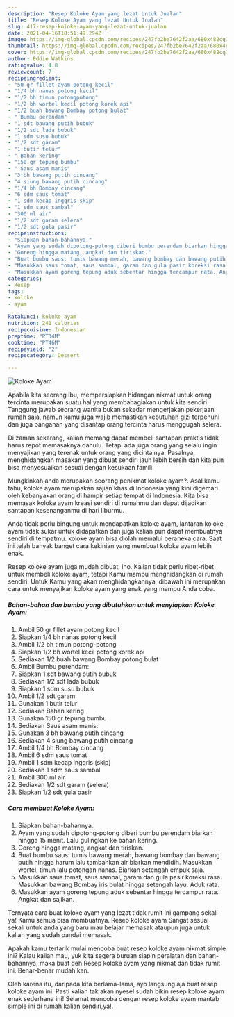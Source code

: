```yaml
---
description: "Resep Koloke Ayam yang lezat Untuk Jualan"
title: "Resep Koloke Ayam yang lezat Untuk Jualan"
slug: 417-resep-koloke-ayam-yang-lezat-untuk-jualan
date: 2021-04-16T18:51:49.294Z
image: https://img-global.cpcdn.com/recipes/247fb2be7642f2aa/680x482cq70/koloke-ayam-foto-resep-utama.jpg
thumbnail: https://img-global.cpcdn.com/recipes/247fb2be7642f2aa/680x482cq70/koloke-ayam-foto-resep-utama.jpg
cover: https://img-global.cpcdn.com/recipes/247fb2be7642f2aa/680x482cq70/koloke-ayam-foto-resep-utama.jpg
author: Eddie Watkins
ratingvalue: 4.8
reviewcount: 7
recipeingredient:
- "50 gr fillet ayam potong kecil"
- "1/4 bh nanas potong kecil"
- "1/2 bh timun potongpotong"
- "1/2 bh wortel kecil potong korek api"
- "1/2 buah bawang Bombay potong bulat"
- " Bumbu perendam"
- "1 sdt bawang putih bubuk"
- "1/2 sdt lada bubuk"
- "1 sdm susu bubuk"
- "1/2 sdt garam"
- "1 butir telur"
- " Bahan kering"
- "150 gr tepung bumbu"
- " Saus asam manis"
- "3 bh bawang putih cincang"
- "4 siung bawang putih cincang"
- "1/4 bh Bombay cincang"
- "6 sdm saus tomat"
- "1 sdm kecap inggris skip"
- "1 sdm saus sambal"
- "300 ml air"
- "1/2 sdt garam selera"
- "1/2 sdt gula pasir"
recipeinstructions:
- "Siapkan bahan-bahannya."
- "Ayam yang sudah dipotong-potong diberi bumbu perendam biarkan hingga 15 menit. Lalu gulingkan ke bahan kering."
- "Goreng hingga matang, angkat dan tiriskan."
- "Buat bumbu saus: tumis bawang merah, bawang bombay dan bawang putih hingga harum lalu tambahkan air biarkan mendidih. Masukkan wortel, timun lalu potongan nanas. Biarkan setengah empuk saja."
- "Masukkan saus tomat, saus sambal, garam dan gula pasir koreksi rasa. Masukkan bawang Bombay iris bulat hingga setengah layu. Aduk rata."
- "Masukkan ayam goreng tepung aduk sebentar hingga tercampur rata. Angkat dan sajikan."
categories:
- Resep
tags:
- koloke
- ayam

katakunci: koloke ayam 
nutrition: 241 calories
recipecuisine: Indonesian
preptime: "PT34M"
cooktime: "PT46M"
recipeyield: "2"
recipecategory: Dessert

---
```



![Koloke Ayam](https://img-global.cpcdn.com/recipes/247fb2be7642f2aa/680x482cq70/koloke-ayam-foto-resep-utama.jpg)

Apabila kita seorang ibu, mempersiapkan hidangan nikmat untuk orang tercinta merupakan suatu hal yang membahagiakan untuk kita sendiri. Tanggung jawab seorang  wanita bukan sekedar mengerjakan pekerjaan rumah saja, namun kamu juga wajib memastikan kebutuhan gizi terpenuhi dan juga panganan yang disantap orang tercinta harus menggugah selera.

Di zaman  sekarang, kalian memang dapat membeli santapan praktis tidak harus repot memasaknya dahulu. Tetapi ada juga orang yang selalu ingin menyajikan yang terenak untuk orang yang dicintainya. Pasalnya, menghidangkan masakan yang dibuat sendiri jauh lebih bersih dan kita pun bisa menyesuaikan sesuai dengan kesukaan famili. 



Mungkinkah anda merupakan seorang penikmat koloke ayam?. Asal kamu tahu, koloke ayam merupakan sajian khas di Indonesia yang kini digemari oleh kebanyakan orang di hampir setiap tempat di Indonesia. Kita bisa memasak koloke ayam kreasi sendiri di rumahmu dan dapat dijadikan santapan kesenanganmu di hari liburmu.

Anda tidak perlu bingung untuk mendapatkan koloke ayam, lantaran koloke ayam tidak sukar untuk didapatkan dan juga kalian pun dapat membuatnya sendiri di tempatmu. koloke ayam bisa diolah memalui beraneka cara. Saat ini telah banyak banget cara kekinian yang membuat koloke ayam lebih enak.

Resep koloke ayam juga mudah dibuat, lho. Kalian tidak perlu ribet-ribet untuk membeli koloke ayam, tetapi Kamu mampu menghidangkan di rumah sendiri. Untuk Kamu yang akan menghidangkannya, dibawah ini merupakan cara untuk menyajikan koloke ayam yang enak yang mampu Anda coba.

<!--inarticleads1-->

##### Bahan-bahan dan bumbu yang dibutuhkan untuk menyiapkan Koloke Ayam:

1. Ambil 50 gr fillet ayam potong kecil
1. Siapkan 1/4 bh nanas potong kecil
1. Ambil 1/2 bh timun potong-potong
1. Siapkan 1/2 bh wortel kecil potong korek api
1. Sediakan 1/2 buah bawang Bombay potong bulat
1. Ambil  Bumbu perendam:
1. Siapkan 1 sdt bawang putih bubuk
1. Sediakan 1/2 sdt lada bubuk
1. Siapkan 1 sdm susu bubuk
1. Ambil 1/2 sdt garam
1. Gunakan 1 butir telur
1. Sediakan  Bahan kering
1. Gunakan 150 gr tepung bumbu
1. Sediakan  Saus asam manis:
1. Gunakan 3 bh bawang putih cincang
1. Sediakan 4 siung bawang putih cincang
1. Ambil 1/4 bh Bombay cincang
1. Ambil 6 sdm saus tomat
1. Ambil 1 sdm kecap inggris (skip)
1. Sediakan 1 sdm saus sambal
1. Ambil 300 ml air
1. Sediakan 1/2 sdt garam (selera)
1. Siapkan 1/2 sdt gula pasir




<!--inarticleads2-->

##### Cara membuat Koloke Ayam:

1. Siapkan bahan-bahannya.
1. Ayam yang sudah dipotong-potong diberi bumbu perendam biarkan hingga 15 menit. Lalu gulingkan ke bahan kering.
1. Goreng hingga matang, angkat dan tiriskan.
1. Buat bumbu saus: tumis bawang merah, bawang bombay dan bawang putih hingga harum lalu tambahkan air biarkan mendidih. Masukkan wortel, timun lalu potongan nanas. Biarkan setengah empuk saja.
1. Masukkan saus tomat, saus sambal, garam dan gula pasir koreksi rasa. Masukkan bawang Bombay iris bulat hingga setengah layu. Aduk rata.
1. Masukkan ayam goreng tepung aduk sebentar hingga tercampur rata. Angkat dan sajikan.




Ternyata cara buat koloke ayam yang lezat tidak rumit ini gampang sekali ya! Kamu semua bisa membuatnya. Resep koloke ayam Sangat sesuai sekali untuk anda yang baru mau belajar memasak ataupun juga untuk kalian yang sudah pandai memasak.

Apakah kamu tertarik mulai mencoba buat resep koloke ayam nikmat simple ini? Kalau kalian mau, yuk kita segera buruan siapin peralatan dan bahan-bahannya, maka buat deh Resep koloke ayam yang nikmat dan tidak rumit ini. Benar-benar mudah kan. 

Oleh karena itu, daripada kita berlama-lama, ayo langsung aja buat resep koloke ayam ini. Pasti kalian tak akan nyesel sudah bikin resep koloke ayam enak sederhana ini! Selamat mencoba dengan resep koloke ayam mantab simple ini di rumah kalian sendiri,ya!.

